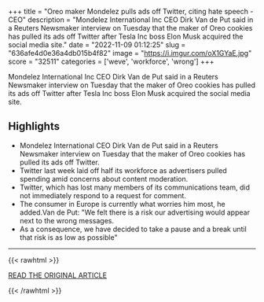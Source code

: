 +++
title = "Oreo maker Mondelez pulls ads off Twitter, citing hate speech -CEO"
description = "Mondelez International Inc CEO Dirk Van de Put said in a Reuters Newsmaker interview on Tuesday that the maker of Oreo cookies has pulled its ads off Twitter after Tesla Inc boss Elon Musk acquired the social media site."
date = "2022-11-09 01:12:25"
slug = "636afe4d0e36a4db015b4f82"
image = "https://i.imgur.com/oX1GYaE.jpg"
score = "32511"
categories = ['weve', 'workforce', 'wrong']
+++

Mondelez International Inc CEO Dirk Van de Put said in a Reuters Newsmaker interview on Tuesday that the maker of Oreo cookies has pulled its ads off Twitter after Tesla Inc boss Elon Musk acquired the social media site.

## Highlights

- Mondelez International CEO Dirk Van de Put said in a Reuters Newsmaker interview on Tuesday that the maker of Oreo cookies has pulled its ads off Twitter.
- Twitter last week laid off half its workforce as advertisers pulled spending amid concerns about content moderation.
- Twitter, which has lost many members of its communications team, did not immediately respond to a request for comment.
- The consumer in Europe is currently what worries him most, he added.Van de Put: "We felt there is a risk our advertising would appear next to the wrong messages.
- As a consequence, we have decided to take a pause and a break until that risk is as low as possible"

---

{{< rawhtml >}}
  <p class="article-category">
    <a target="_blank" href="https://www.reuters.com/business/retail-consumer/oreo-maker-mondelez-pulls-ads-off-twitter-citing-hate-speech-ceo-2022-11-08/">READ THE ORIGINAL ARTICLE</a>
  </p>
{{< /rawhtml >}}
